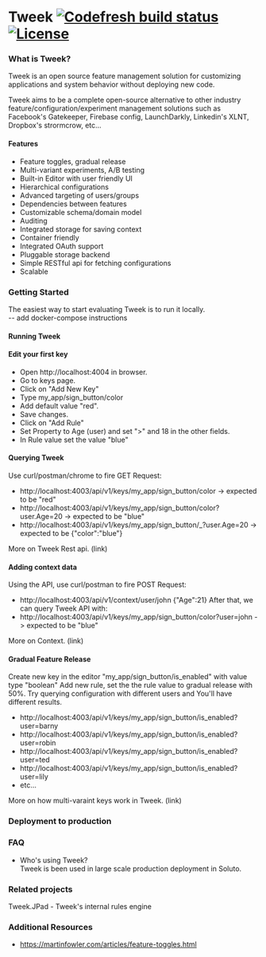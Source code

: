 # Tweek [![Codefresh build status]( https://g.codefresh.io/api/badges/build?repoOwner=Soluto&repoName=tweek&branch=master&pipelineName=tweek-all&accountName=soluto&key=eyJhbGciOiJIUzI1NiJ9.NTkwOTg1MmQ2ZDAxYjcwMDA2Yjc1ODBm.fODYFsnTAGVNVeEAA6lI0g-sTAfHjh5B9BWrOtDvSSE&type=cf-2)]( https://g.codefresh.io/repositories/Soluto/tweek/builds?filter=trigger:build;branch:master;service:590b2586eea36f000875f02e~tweek-all) [![License](https://img.shields.io/badge/license-MIT-blue.svg)](https://github.com/containous/traefik/blob/master/LICENSE.md)

### What is Tweek?

Tweek is an open source feature management solution for customizing applications and system behavior without deploying new code.

Tweek aims to be a complete open-source alternative to other industry feature/configuration/experiment management solutions such as Facebook's Gatekeeper, Firebase config, LaunchDarkly, Linkedin's XLNT, Dropbox's strormcrow, etc...

#### Features
- Feature toggles, gradual release
- Multi-variant experiments, A/B testing
- Built-in Editor with user friendly UI
- Hierarchical configurations
- Advanced targeting of users/groups
- Dependencies between features
- Customizable schema/domain model
- Auditing
- Integrated storage for saving context  
- Container friendly
- Integrated OAuth support
- Pluggable storage backend
- Simple RESTful api for fetching configurations
- Scalable

### Getting Started
The easiest way to start evaluating Tweek is to run it locally.  
-- add docker-compose instructions
#### Running Tweek

#### Edit your first key
- Open http://localhost:4004 in browser.
- Go to keys page.
- Click on "Add New Key"
- Type my_app/sign_button/color
- Add default value "red".
- Save changes.
- Click on "Add Rule"
- Set Property to Age (user) and set ">" and 18 in the other fields.
- In Rule value set the value "blue"

#### Querying Tweek
Use curl/postman/chrome to fire GET Request:
- http://localhost:4003/api/v1/keys/my_app/sign_button/color -> expected to be "red"
- http://localhost:4003/api/v1/keys/my_app/sign_button/color?user.Age=20 -> expected to be "blue"
- http://localhost:4003/api/v1/keys/my_app/sign_button/_?user.Age=20 -> expected to be {"color":"blue"}

More on Tweek Rest api. (link)

#### Adding context data
Using the API, use curl/postman to fire POST Request:
- http://localhost:4003/api/v1/context/user/john {"Age":21}
After that, we can query Tweek API with:
- http://localhost:4003/api/v1/keys/my_app/sign_button/color?user=john -> expected to be "blue"

More on Context. (link)

#### Gradual Feature Release
Create new key in the editor "my_app/sign_button/is_enabled" with value type "boolean"
Add new rule, set the the rule value to gradual release with 50%.
Try querying configuration with different users and You'll have different results.
- http://localhost:4003/api/v1/keys/my_app/sign_button/is_enabled?user=barny
- http://localhost:4003/api/v1/keys/my_app/sign_button/is_enabled?user=robin
- http://localhost:4003/api/v1/keys/my_app/sign_button/is_enabled?user=ted
- http://localhost:4003/api/v1/keys/my_app/sign_button/is_enabled?user=lily
- etc...

More on how multi-varaint keys work in Tweek. (link)

### Deployment to production

### FAQ
- Who's using Tweek?  
Tweek is been used in large scale production deployment in Soluto.

### Related projects
Tweek.JPad - Tweek's internal rules engine

### Additional Resources
- https://martinfowler.com/articles/feature-toggles.html
